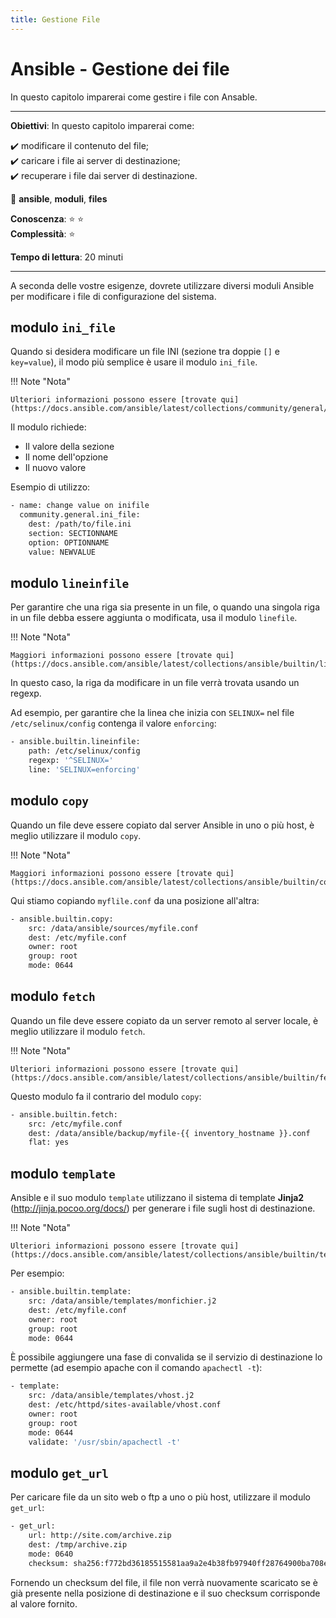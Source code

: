 ```yaml
---
title: Gestione File
---
```


# Ansible - Gestione dei file

In questo capitolo imparerai come gestire i file con Ansable.

****

**Obiettivi**: In questo capitolo imparerai come:

:heavy_check_mark: modificare il contenuto del file;  
:heavy_check_mark: caricare i file ai server di destinazione;  
:heavy_check_mark: recuperare i file dai server di destinazione.

:checkered_flag: **ansible**, **moduli**, **files**

**Conoscenza**: :star: :star:  
**Complessità**: :star:

**Tempo di lettura**: 20 minuti

****

A seconda delle vostre esigenze, dovrete utilizzare diversi moduli Ansible per modificare i file di configurazione del sistema.

## modulo `ini_file`

Quando si desidera modificare un file INI (sezione tra doppie `[]` e `key=value`), il modo più semplice è usare il modulo `ini_file`.

!!! Note "Nota"

    Ulteriori informazioni possono essere [trovate qui](https://docs.ansible.com/ansible/latest/collections/community/general/ini_file_module.html).

Il modulo richiede:

* Il valore della sezione
* Il nome dell'opzione
* Il nuovo valore

Esempio di utilizzo:

```bash
- name: change value on inifile
  community.general.ini_file:
    dest: /path/to/file.ini
    section: SECTIONNAME
    option: OPTIONNAME
    value: NEWVALUE
```

## modulo `lineinfile`

Per garantire che una riga sia presente in un file, o quando una singola riga in un file debba essere aggiunta o modificata, usa il modulo `linefile`.

!!! Note "Nota"

    Maggiori informazioni possono essere [trovate qui](https://docs.ansible.com/ansible/latest/collections/ansible/builtin/lineinfile_module.html).

In questo caso, la riga da modificare in un file verrà trovata usando un regexp.

Ad esempio, per garantire che la linea che inizia con `SELINUX=` nel file `/etc/selinux/config` contenga il valore `enforcing`:

```bash
- ansible.builtin.lineinfile:
    path: /etc/selinux/config
    regexp: '^SELINUX='
    line: 'SELINUX=enforcing'
```

## modulo `copy`

Quando un file deve essere copiato dal server Ansible in uno o più host, è meglio utilizzare il modulo `copy`.

!!! Note "Nota"

    Maggiori informazioni possono essere [trovate qui](https://docs.ansible.com/ansible/latest/collections/ansible/builtin/copy_module.html).

Qui stiamo copiando `myflile.conf` da una posizione all'altra:

```bash
- ansible.builtin.copy:
    src: /data/ansible/sources/myfile.conf
    dest: /etc/myfile.conf
    owner: root
    group: root
    mode: 0644
```

## modulo `fetch`

Quando un file deve essere copiato da un server remoto al server locale, è meglio utilizzare il modulo `fetch`.

!!! Note "Nota"

    Ulteriori informazioni possono essere [trovate qui](https://docs.ansible.com/ansible/latest/collections/ansible/builtin/fetch_module.html).

Questo modulo fa il contrario del modulo `copy`:

```bash
- ansible.builtin.fetch:
    src: /etc/myfile.conf
    dest: /data/ansible/backup/myfile-{{ inventory_hostname }}.conf
    flat: yes
```

## modulo `template`

Ansible e il suo modulo `template` utilizzano il sistema di template **Jinja2** (<http://jinja.pocoo.org/docs/>) per generare i file sugli host di destinazione.

!!! Note "Nota"

    Ulteriori informazioni possono essere [trovate qui](https://docs.ansible.com/ansible/latest/collections/ansible/builtin/template_module.html).

Per esempio:

```bash
- ansible.builtin.template:
    src: /data/ansible/templates/monfichier.j2
    dest: /etc/myfile.conf
    owner: root
    group: root
    mode: 0644
```

È possibile aggiungere una fase di convalida se il servizio di destinazione lo permette (ad esempio apache con il comando `apachectl -t`):

```bash
- template:
    src: /data/ansible/templates/vhost.j2
    dest: /etc/httpd/sites-available/vhost.conf
    owner: root
    group: root
    mode: 0644
    validate: '/usr/sbin/apachectl -t'
```

## modulo `get_url`

Per caricare file da un sito web o ftp a uno o più host, utilizzare il modulo `get_url`:

```bash
- get_url:
    url: http://site.com/archive.zip
    dest: /tmp/archive.zip
    mode: 0640
    checksum: sha256:f772bd36185515581aa9a2e4b38fb97940ff28764900ba708e68286121770e9a
```

Fornendo un checksum del file, il file non verrà nuovamente scaricato se è già presente nella posizione di destinazione e il suo checksum corrisponde al valore fornito.
